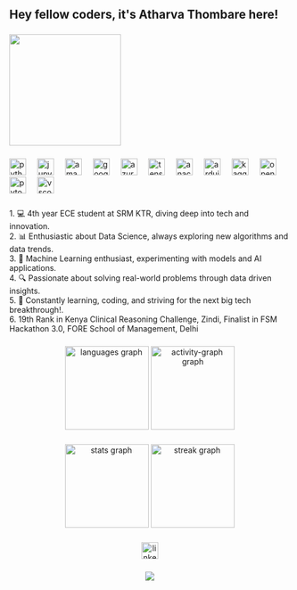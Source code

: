 <h2 align="left">Hey fellow coders, it's Atharva Thombare here!</h2>

###

<div align="left">
  <img height="200" src="https://media.giphy.com/media/ymMpuXSKGy9cA/giphy.gif"  />
</div>

###

<div align="justified">
  <img src="https://cdn.jsdelivr.net/gh/devicons/devicon/icons/python/python-original.svg" height="30" alt="python logo"  />
  <img width="12" />
  <img src="https://cdn.jsdelivr.net/gh/devicons/devicon/icons/jupyter/jupyter-original.svg" height="30" alt="jupyter logo"  />
  <img width="12" />
  <img src="https://cdn.jsdelivr.net/gh/devicons/devicon/icons/amazonwebservices/amazonwebservices-line-wordmark.svg" height="30" alt="amazonwebservices logo"  />
  <img width="12" />
  <img src="https://cdn.jsdelivr.net/gh/devicons/devicon/icons/googlecloud/googlecloud-original.svg" height="30" alt="googlecloud logo"  />
  <img width="12" />
  <img src="https://cdn.jsdelivr.net/gh/devicons/devicon/icons/azure/azure-original.svg" height="30" alt="azure logo"  />
  <img width="12" />
  <img src="https://cdn.jsdelivr.net/gh/devicons/devicon/icons/tensorflow/tensorflow-original.svg" height="30" alt="tensorflow logo"  />
  <img width="12" />
  <img src="https://cdn.jsdelivr.net/gh/devicons/devicon/icons/anaconda/anaconda-original.svg" height="30" alt="anaconda logo"  />
  <img width="12" />
  <img src="https://cdn.jsdelivr.net/gh/devicons/devicon/icons/arduino/arduino-original.svg" height="30" alt="arduino logo"  />
  <img width="12" />
  <img src="https://cdn.jsdelivr.net/gh/devicons/devicon/icons/kaggle/kaggle-original.svg" height="30" alt="kaggle logo"  />
  <img width="12" />
  <img src="https://cdn.jsdelivr.net/gh/devicons/devicon/icons/opencv/opencv-original.svg" height="30" alt="opencv logo"  />
  <img width="12" />
  <img src="https://cdn.jsdelivr.net/gh/devicons/devicon/icons/pytorch/pytorch-original.svg" height="30" alt="pytorch logo"  />
  <img width="12" />
  <img src="https://cdn.jsdelivr.net/gh/devicons/devicon/icons/vscode/vscode-original.svg" height="30" alt="vscode logo"  />
</div>

###

<p align="justified">
  1. 💻 4th year ECE student at SRM KTR, diving deep into tech and innovation.<br>
  2. 📊 Enthusiastic about Data Science, always exploring new algorithms and data trends.<br>
  3. 🤖 Machine Learning enthusiast, experimenting with models and AI applications.<br>
  4. 🔍 Passionate about solving real-world problems through data driven insights.<br>
  5. 🚀 Constantly learning, coding, and striving for the next big tech breakthrough!.<br>
  6. 19th Rank in Kenya Clinical Reasoning Challenge, Zindi, Finalist in FSM Hackathon 3.0, FORE School of Management, Delhi</p>

###

<div align="center">
  <img src="https://github-readme-stats.vercel.app/api/top-langs?username=CaptHeisenberg&locale=en&hide_title=false&layout=compact&card_width=320&langs_count=5&theme=codeSTACKr&hide_border=false" height="150" alt="languages graph"  />
  <img src="https://github-readme-activity-graph.vercel.app/graph?username=CaptHeisenberg&theme=elegant" height="150" alt="activity-graph graph"  />
</div>

###

<div align="center">
  <img src="https://github-readme-stats.vercel.app/api?username=CaptHeisenberg&hide_title=false&hide_rank=false&show_icons=true&include_all_commits=true&count_private=true&disable_animations=false&theme=gotham&locale=en&hide_border=false&order=1" height="150" alt="stats graph"  />
  <img src="https://streak-stats.demolab.com?user=CaptHeisenberg&locale=en&mode=daily&theme=darcula&hide_border=false&border_radius=5&order=3" height="150" alt="streak graph"  />
</div>

###

<div align="center">
  <a href="https://www.linkedin.com/in/at084/" target="_blank">
    <img src="https://img.shields.io/static/v1?message=LinkedIn&logo=linkedin&label=&color=0077B5&logoColor=white&labelColor=&style=for-the-badge" height="30" alt="linkedin logo"  />
  </a>
</div>

###

<div align="center">
  <img src="https://profile-counter.glitch.me/CaptHeisenberg/count.svg?"  />
</div>

###
